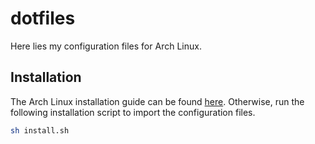 # dotfiles

Here lies my configuration files for Arch Linux.

## Installation

The Arch Linux installation guide can be found [here](https://github.com/winstxnhdw/winstxnhdw/blob/master/dotfiles/Arch%20Install%20Guide.md). Otherwise, run the following installation script to import the configuration files.

```bash
sh install.sh
```
